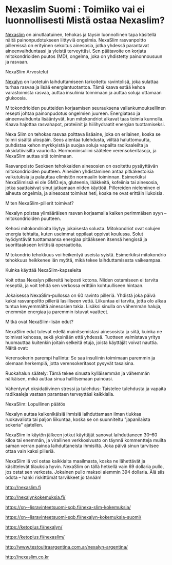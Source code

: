 <h1>Nexaslim Suomi : Toimiiko vai ei luonnollisesti Mistä ostaa Nexaslim?
</h1>


<a href=http://nexaslim.fi>Nexaslim</a> on ainutlaatuinen, tehokas ja täysin luonnollinen tapa käsitellä näitä painonpudotukseen liittyviä ongelmia. NexaSlim rasvanpoltto pillereissä on erityinen sekoitus ainesosia, jotka yhdessä parantavat aineenvaihduntaasi ja yleistä terveyttäsi. Sen päätavoite on korjata mitokondrioiden puutos (MD), ongelma, joka on yhdistetty painonnousuun ja rasvaan.

NexaSlim Arvostelut

<a href=http://nexaslim.fi>Nexalyn</a> on luotetuin laihduttamiseen tarkoitettu ravintolisä, joka sulattaa turhaa rasvaa ja lisää energiantuotantoa. Tämä kaava estää kehoa varastoimista rasvaa, auttaa insuliinia toimimaan ja auttaa soluja ottamaan glukoosia.

Mitokondrioiden puutteiden korjaamisen seurauksena vallankumouksellinen resepti johtaa painonpudotus ongelmien juureen. Energiataso ja aineenvaihdunta lisääntyvät, kun mitokondriot alkavat taas toimia kunnolla. Kaava hajottaa rasvahapot, proteiinit ja hiilihydraatit energian tuottamiseksi.

Nexa Slim on tehokas rasvaa polttava lisäaine, joka on erilainen, koska se toimii sisältä ulospäin. Seos alentaa tulehdusta, viiltää haluttomuutta, puhdistaa kehon myrkkyistä ja suojaa soluja vapailta radikaaleilta ja oksidatiivisilta vaurioilta. Hormoniinsuliini säätelee verensokeritasoja, ja NexaSlim auttaa sitä toimimaan.

Rasvanpoisto Seoksen tehokkaiden ainesosien on osoitettu pysäyttävän mitokondrioiden puutteen. Aineiden yhdistäminen antaa pitkäkestoisia vaikutuksia ja palauttaa elimistön normaalin toiminnan. Esimerkiksi NexaSlimissä ei ole GMO:eja, gluteenia, lääkkeitä, kofeiinia tai ainesosia, jotka saattaisivat sinut jatkamaan niiden käyttöä. Pillereiden nieleminen ei aiheuta ongelmia, ja ainesosat toimivat heti, koska ne ovat erittäin liukoisia.

Miten NexaSlim-pillerit toimivat?

Nexalyn poistaa ylimääräisen rasvan korjaamalla kaiken perimmäisen syyn – mitokondrioiden puutteen.

Kehosi mitokondrioita löytyy jokaisesta solusta. Mitokondriot ovat solujen energia tehtaita, kuten useimmat oppilaat oppivat koulussa. Solut hyödyntävät tuottamaansa energiaa pitääkseen itsensä hengissä ja suorittaakseen kriittisiä operaatioita.

Mitokondrio tehokkuus voi heikentyä useista syistä. Esimerkiksi mitokondrio tehokkuus heikkenee iän myötä, mikä tekee laihduttamisesta vaikeampaa.

Kuinka käyttää NexaSlim-kapseleita

Voit ottaa Nexalyn pillereitä helposti kotona. Niiden ostamiseen ei tarvita reseptiä, ja voit tehdä sen verkossa erittäin kohtuulliseen hintaan.

Jokaisessa NexaSlim-pullossa on 60 ravinto pilleriä. Yhdistä joka päivä kaksi rasvanpoltto pilleriä lasilliseen vettä. Liikuntaa ei tarvita, jotta olo alkaa tuntua kevyemmältä ainesosien takia. Lisäksi sinulla on vähemmän haluja, enemmän energiaa ja paremmin istuvat vaatteet.

Mitkä ovat NexaSlim-lisän edut?

NexaSlim edut tulevat edellä mainitsemistasi ainesosista ja siitä, kuinka ne toimivat kehossa, sekä yksinään että yhdessä. Tuotteen valmistava yritys huomauttaa kuitenkin joitain selkeitä etuja, joista käyttäjät voivat nauttia. Näitä ovat:

Verensokerin parempi hallinta: Se saa insuliinin toimimaan paremmin ja olemaan herkempiä, jotta verensokeritasot pysyvät tasaisina.

Ruokahalun säätely: Tämä tekee sinusta kylläisemmän ja vähemmän nälkäisen, mikä auttaa sinua hallitsemaan painoasi.

Vähentynyt oksidatiivinen stressi ja tulehdus: Taistelee tulehdusta ja vapaita radikaaleja vastaan parantaen terveyttäsi kaikkialla.

NexaSlim: Lopullinen päätös

Nexalyn auttaa kaikenikäisiä ihmisiä laihduttamaan ilman tiukkaa ruokavaliota tai paljon liikuntaa, koska se on suunniteltu "japanilaista sokeria" ajatellen.

NexaSlim in käytön jälkeen jotkut käyttäjät sanovat laihduttaneen 30–60 kiloa tai enemmän, ja virallinen verkkosivusto on täynnä kommentteja muilta saman verran painoa laihduttaneista ihmisiltä. Joka päivä sinun tarvitsee ottaa vain kaksi pilleriä.

NexaSlim iä voi ostaa kaikkialta maailmasta, koska ne lähettävät ja käsittelevät tilauksia hyvin. NexaSlim on tällä hetkellä vain 69 dollaria pullo, jos ostat sen verkosta. Jokainen pullo maksoi aiemmin 394 dollaria. Älä siis odota – hanki riskittömät tarvikkeet jo tänään!

http://nexaslim.fi

http://nexalynkokemuksia.fi/

https://xn--lisravinteetsuomi-sqb.fi/nexa-slim-kokemuksia/

https://xn--lisravinteetsuomi-sqb.fi/nexalyn-kokemuksia-suomi/

https://ketoplus.fi/nexalyn/

https://ketoplus.fi/nexaslim/

http://www.testoultraargentina.com.ar/nexalyn-argentina/

http://nexaslim.co.kr
